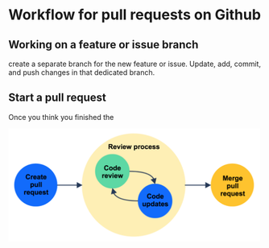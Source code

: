 # Workflow for pull requests on Github

## Working on a feature or issue branch

create a separate branch for the new feature or issue. Update, add, commit, and push changes in that dedicated branch.

## Start a pull request

Once you think you finished the

<img src="./PR_review_process.png" width="500px"/>
